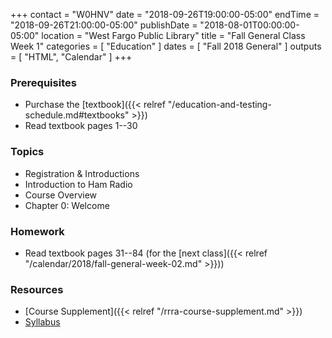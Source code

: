 +++
contact = "W0HNV"
date = "2018-09-26T19:00:00-05:00"
endTime = "2018-09-26T21:00:00-05:00"
publishDate = "2018-08-01T00:00:00-05:00"
location = "West Fargo Public Library"
title = "Fall General Class Week 1"
categories = [ "Education" ]
dates = [ "Fall 2018 General" ]
outputs = [ "HTML", "Calendar" ]
+++
### Prerequisites

* Purchase the [textbook]({{< relref "/education-and-testing-schedule.md#textbooks" >}}) 
* Read textbook pages 1--30

### Topics

* Registration & Introductions
* Introduction to Ham Radio 
* Course Overview
* Chapter 0: Welcome

### Homework

* Read textbook pages 31--84 (for the [next class]({{< relref "/calendar/2018/fall-general-week-02.md" >}}))

### Resources

* [Course Supplement]({{< relref "/rrra-course-supplement.md" >}})
* [Syllabus](/s/fXT3KpheEuGOXBG)
